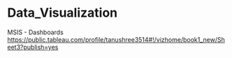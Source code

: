 # Data_Visualization
MSIS - Dashboards
https://public.tableau.com/profile/tanushree3514#!/vizhome/book1_new/Sheet3?publish=yes

